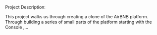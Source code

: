 Project Description:

This project walks us through creating a clone of the AirBNB platform. Through building a series 
of small parts of the platform starting with the Console ,...
